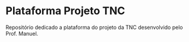 # Plataforma Projeto TNC

Repositório dedicado a plataforma do projeto da TNC desenvolvido pelo Prof. Manuel.
